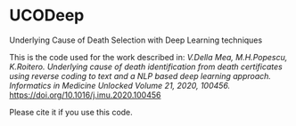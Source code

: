 # UCODeep
Underlying Cause of Death Selection with Deep Learning techniques

This is the code used for the work described in: 
*V.Della Mea, M.H.Popescu, K.Roitero. Underlying cause of death identification from death certificates using reverse coding to text and a NLP based deep learning approach. Informatics in Medicine Unlocked Volume 21, 2020, 100456.*
https://doi.org/10.1016/j.imu.2020.100456 

Please cite it if you use this code.
